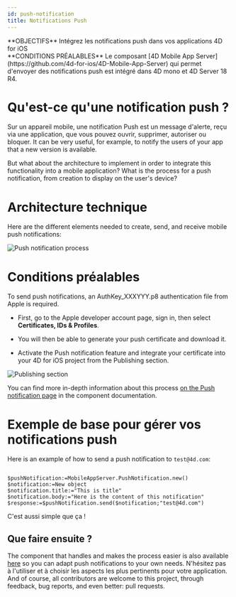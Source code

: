 ```yaml
---
id: push-notification
title: Notifications Push
---
```


<div markdown="1" class = "tips">
**OBJECTIFS**
Intégrez les notifications push dans vos applications 4D for iOS
</div>

<div markdown="1" class = "prerequisites">
**CONDITIONS PRÉALABLES**
Le composant [4D Mobile App Server](https://github.com/4d-for-ios/4D-Mobile-App-Server) qui permet d'envoyer des notifications push est intégré dans 4D mono et 4D Server 18 R4.
</div>

# Qu'est-ce qu'une notification push ?

Sur un appareil mobile, une notification Push est un message d'alerte, reçu via une application, que vous pouvez ouvrir, supprimer, autoriser ou bloquer. It can be very useful, for example, to notify the users of your app that a new version is available.

But what about the architecture to implement in order to integrate this functionality into a mobile application? What is the process for a push notification, from creation to display on the user's device?

# Architecture technique

Here are the different elements needed to create, send, and receive mobile push notifications:

![Push notification process](assets/en/push-notification/4D-for-ios-push-notification.png)

# Conditions préalables

To send push notifications, an AuthKey_XXXYYY.p8 authentication file from Apple is required.

* First, go to the Apple developer account page, sign in, then select **Certificates, IDs & Profiles**.

* You will then be able to generate your push certificate and download it.

* Activate the Push notification feature and integrate your certificate into your 4D for iOS project from the Publishing section.

![Publishing section](assets/en/push-notification/push-notification-publishing-section.png)

You can find more in-depth information about this process [on the Push notification page](https://github.com/4d-for-ios/4D-Mobile-App-Server/blob/master/Documentation/Classes/PushNotification.md) in the component documentation.

# Exemple de base pour gérer vos notifications push

Here is an example of how to send a push notification to `test@4d.com`:

```4d

$pushNotification:=MobileAppServer.PushNotification.new() 
$notification:=New object 
$notification.title:="This is title" 
$notification.body:="Here is the content of this notification" 
$response:=$pushNotification.send($notification;"test@4d.com")

```

C'est aussi simple que ça !


## Que faire ensuite ?

The component that handles and makes the process easier is also available [here](https://github.com/4d-for-ios/4D-Mobile-App-Server/blob/master/Documentation/Classes/PushNotification.md) so you can adapt push notifications to your own needs. N'hésitez pas à l'utiliser et à choisir les aspects les plus pertinents pour votre application. And of course, all contributors are welcome to this project, through feedback, bug reports, and even better: pull requests.


